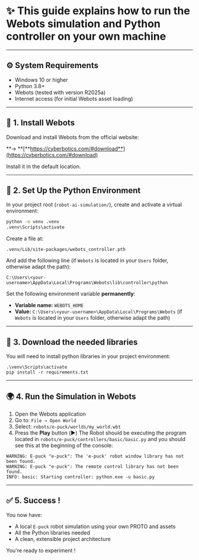 # ✨ This guide explains how to run the Webots simulation and Python controller on your own machine

--------------------

## ⚙️ System Requirements

* Windows 10 or higher
* Python 3.8+
* Webots (tested with version R2025a)
* Internet access (for initial Webots asset loading)

--------------------

## 🧰 1. Install Webots

Download and install Webots from the official website:

\*\*→ \*\*[**https://cyberbotics.com/#download**](https://cyberbotics.com/#download)

Install it in the default location.

--------------------

## 🐍 2. Set Up the Python Environment

In your project root (`robot-ai-simulation/`), create and activate a virtual environment:
```bash
python -m venv .venv
.venv\Scripts\activate
```

Create a file at:
```
.venv/Lib/site-packages/webots_controller.pth
```

And add the following line (if `Webots` is located in your `Users` folder, otherwise adapt the path):
```
C:\Users\<your-username>\AppData\Local\Programs\Webots\lib\controller\python
```

Set the following environment variable **permanently**:
* **Variable name:** `WEBOTS_HOME`
* **Value:** `C:\Users\<your-username>\AppData\Local\Programs\Webots` (if `Webots` is located in your `Users` folder, otherwise adapt the path)

--------------------

## 🧪 3. Download the needed libraries

You will need to install python libraries in your project environment:
```
.\venv\Scripts\activate
pip install -r requirements.txt
```

--------------------

## 🌍 4. Run the Simulation in Webots

1. Open the Webots application
2. Go to: `File → Open World`
3. Select: ```robots/e-puck/worlds/my_world.wbt```
4. Press the **Play** button (▶️)
The Robot should be executing the program located in `robots/e-puck/controllers/basic/basic.py` and you should see this at the beginning of the console:
```
WARNING: E-puck "e-puck": The 'e-puck' robot window library has not been found.
WARNING: E-puck "e-puck": The remote control library has not been found.
INFO: basic: Starting controller: python.exe -u basic.py
```

--------------------

## ✅ 5. Success !

You now have:

* A local `E-puck` robot simulation using your own PROTO and assets
* All the Python libraries needed
* A clean, extensible project architecture

You're ready to experiment !